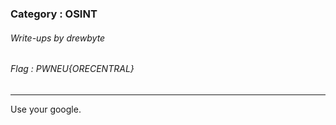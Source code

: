 ### Category : OSINT
###### Write-ups by drewbyte
###### Flag : PWNEU{ORECENTRAL}
---

Use your google.


<br>
<img src="https://github.com/drew-byte/pwneu-writeups/blob/main/00x8%20saved%20images/Screenshot%20from%202024-03-21%2016-50-06.png" alt="">
 <br>


